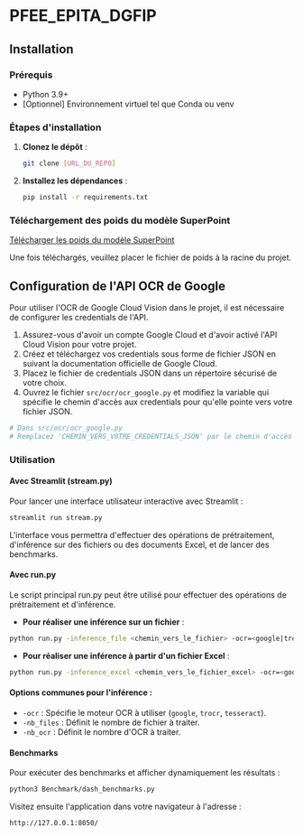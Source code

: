 # PFEE_EPITA_DGFIP

## Installation

### Prérequis

- Python 3.9+
- [Optionnel] Environnement virtuel tel que Conda ou venv

### Étapes d'installation

1. **Clonez le dépôt** :

   ```bash
   git clone [URL_DU_REPO]
   ```

2. **Installez les dépendances** :
   ```bash
   pip install -r requirements.txt
   ```

### Téléchargement des poids du modèle SuperPoint

[Télécharger les poids du modèle SuperPoint](https://drive.google.com/file/d/167fCmiAQbQWaBn-tH9DrX5lCm31jv8qM/view?usp=sharing)

Une fois téléchargés, veuillez placer le fichier de poids à la racine du projet.

## Configuration de l'API OCR de Google

Pour utiliser l'OCR de Google Cloud Vision dans le projet, il est nécessaire de configurer les credentials de l'API.

1. Assurez-vous d'avoir un compte Google Cloud et d'avoir activé l'API Cloud Vision pour votre projet.
2. Créez et téléchargez vos credentials sous forme de fichier JSON en suivant la documentation officielle de Google Cloud.
3. Placez le fichier de credentials JSON dans un répertoire sécurisé de votre choix.
4. Ouvrez le fichier `src/ocr/ocr_google.py` et modifiez la variable qui spécifie le chemin d'accès aux credentials pour qu'elle pointe vers votre fichier JSON.

```python
# Dans src/ocr/ocr_google.py
# Remplacez 'CHEMIN_VERS_VOTRE_CREDENTIALS_JSON' par le chemin d'accès réel à votre fichier JSON de credentials
```

### Utilisation

#### Avec Streamlit (stream.py)

Pour lancer une interface utilisateur interactive avec Streamlit :

```bash
streamlit run stream.py
```

L'interface vous permettra d'effectuer des opérations de prétraitement, d'inférence sur des fichiers ou des documents Excel, et de lancer des benchmarks.

#### Avec run.py

Le script principal run.py peut être utilisé pour effectuer des opérations de prétraitement et d'inférence.

- **Pour réaliser une inférence sur un fichier** :

```bash
python run.py -inference_file <chemin_vers_le_fichier> -ocr=<google|trocr|tesseract> -nb_ocr=<nombre>
```

- **Pour réaliser une inférence à partir d'un fichier Excel** :

```bash
python run.py -inference_excel <chemin_vers_le_fichier_excel> -ocr=<google|trocr|tesseract> -nb_files=<nombre> -nb_ocr=<nombre>
```

#### Options communes pour l'inférence :

- `-ocr` : Spécifie le moteur OCR à utiliser (`google`, `trocr`, `tesseract`).
- `-nb_files` : Définit le nombre de fichier à traiter.
- `-nb_ocr` : Définit le nombre d'OCR à traiter.

#### Benchmarks

Pour exécuter des benchmarks et afficher dynamiquement les résultats :

```bash
python3 Benchmark/dash_benchmarks.py
```

Visitez ensuite l'application dans votre navigateur à l'adresse :

```arduino
http://127.0.0.1:8050/
```
